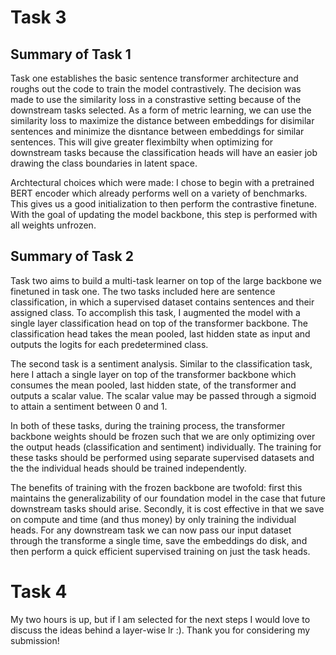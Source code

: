 # Task 3
## Summary of Task 1
Task one establishes the basic sentence transformer architecture and roughs out the code to train the model contrastively.  The decision was made to use the similarity loss in a constrastive setting because of the downstream tasks selected.  As a form of metric learning, we can use the similarity loss to maximize the distance between embeddings for disimilar sentences and minimize the disntance between embeddings for similar sentences.  This will give greater fleximbilty when optimizing for downstream tasks because the classification heads will have an easier job drawing the class boundaries in latent space.  

Archtectural choices which were made: I chose to begin with a pretrained BERT encoder which already performs well on a variety of benchmarks.  This gives us a good initialization to then perform the contrastive finetune.  With the goal of updating the model backbone, this step is performed with all weights unfrozen.  

## Summary of Task 2
Task two aims to build a multi-task learner on top of the large backbone we finetuned in task one.  The two tasks included here are sentence classification, in which a supervised dataset contains sentences and their assigned class.  To accomplish this task, I augmented the model with a single layer classification head on top of the transformer backbone.  The classification head takes the mean pooled, last hidden state as input and outputs the logits for each predetermined class.  

The second task is a sentiment analysis.  Similar to the classification task, here I attach a single layer on top of the transformer backbone which consumes the mean pooled, last hidden state, of the transformer and outputs a scalar value.  The scalar value may be passed through a sigmoid to attain a sentiment between 0 and 1.  

In both of these tasks, during the training process, the transformer backbone weights should be frozen such that we are only optimizing over the output heads (classification and sentiment) individually.  The training for these tasks should be performed using separate supervised datasets and the the individual heads should be trained independently.  

The benefits of training with the frozen backbone are twofold: first this maintains the generalizability of our foundation model in the case that future downstream tasks should arise.  Secondly, it is cost effective in that we save on compute and time (and thus money) by only training the individual heads.  For any downstream task we can now pass our input dataset through the transforme a single time, save the embeddings do disk, and then perform a quick efficient supervised training on just the task heads. 

# Task 4
My two hours is up, but if I am selected for the next steps I would love to discuss the ideas behind a layer-wise lr :).   Thank you for considering my submission!
